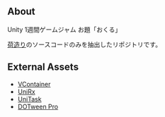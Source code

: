 ## About

Unity 1週間ゲームジャム お題「おくる」

[荷造り](https://unityroom.com/games/nidukuri)のソースコードのみを抽出したリポジトリです。


## External Assets

- [VContainer](https://github.com/hadashiA/VContainer)
- [UniRx](https://github.com/neuecc/UniRx)
- [UniTask](https://github.com/Cysharp/UniTask)
- [DOTween Pro](http://dotween.demigiant.com)